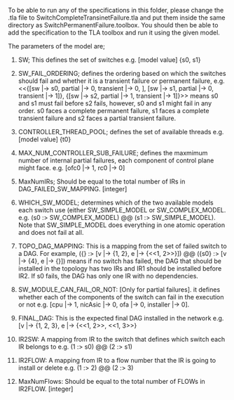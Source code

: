 To be able to run any of the specifications in this folder, please change the .tla file to SwitchCompleteTransinetFailure.tla and put them inside the same directory as SwitchPermanentFailure.toolbox. You should then be able to add the specification to the TLA toolbox and run it using the given model.

The parameters of the model are;

1) SW; This defines the set of switches e.g. [model value] {s0, s1}

2) SW_FAIL_ORDERING; defines the ordering based on which the switches should fail and whether it is a transient failure or permanent failure, e.g. <<{[sw |-> s0, partial |-> 0, transient |-> 0, ], [sw |-> s1, partial |-> 0, transient |-> 1]}, {[sw |-> s2, partial |-> 1, transient |-> 1]}>> means s0 and s1 must fail before s2 fails, however, s0 and s1 might fail in any order. s0 faces a complete permanent failure, s1 faces a complete transient failure and s2 faces a partial transient failure.

3) CONTROLLER_THREAD_POOL; defines the set of available threads e.g. [model value] {t0}

4) MAX_NUM_CONTROLLER_SUB_FAILURE; defines the maxmimum number of internal partial failures, each component of control plane might face. e.g. [ofc0 |-> 1, rc0 |-> 0]

5) MaxNumIRs; Should be equal to the total number of IRs in DAG_FAILED_SW_MAPPING. [integer]

6) WHICH_SW_MODEL; determines which of the two available models each switch use (either SW_SIMPLE_MODEL or SW_COMPLEX_MODEL. e.g. (s0 :> SW_COMPLEX_MODEL) @@ (s1 :> SW_SIMPLE_MODEL). Note that SW_SIMPLE_MODEL does everything in one atomic operation and does not fail at all.

7) TOPO_DAG_MAPPING: This is a mapping from the set of failed switch to a DAG. For example, ({} :> [v |-> {1, 2}, e |-> {<<1, 2>>}]) @@ ({s0} :> [v |-> {4}, e |-> {}]) means if no switch has failed, the DAG that should be installed in the topology has two IRs and IR1 should be installed before IR2. If s0 fails, the DAG has only one IR with no dependencies. 

8) SW_MODULE_CAN_FAIL_OR_NOT: [Only for partial failures]. it defines whether each of the components of the switch can fail in the execution or not e.g. [cpu |-> 1, nicAsic |-> 0, ofa |-> 0, installer |-> 0].

9) FINAL_DAG: This is the expected final DAG installed in the network e.g. [v |-> {1, 2, 3}, e |-> {<<1, 2>>, <<1, 3>>}

10) IR2SW: A mapping from IR to the switch that defines which switch each IR belongs to e.g. (1 :> s0) @@ (2 :> s1)

11) IR2FLOW: A mapping from IR to a flow number that the IR is going to install or delete e.g. (1 :> 2) @@ (2 :> 3)

12) MaxNumFlows: Should be equal to the total number of FLOWs in IR2FLOW. [integer]

